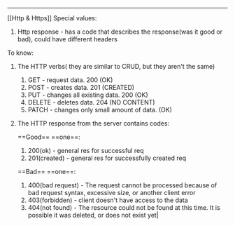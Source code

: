 ***
[[Http & Https]]
Special values:
1. Http response - has a code that describes the response(was it good or bad), could have different headers 

To know:
1. The HTTP verbs( they are similar to CRUD, but they aren't the same)
	1. GET - request data. 200 (OK)
	2. POST - creates data. 201 (CREATED)
	3. PUT - changes all existing data. 200 (OK)
	4. DELETE - deletes data. 204 (NO CONTENT)
	5. PATCH - changes only small amount of data. (OK)

3. The HTTP response from the server contains codes:
	
	==Good== ==one==:
	1. 200(ok) - general res for successful req
	2. 201(created) - general res for successfully created req
	
	==Bad== ==one==:
	1. 400(bad request) - The request cannot be processed because of bad request syntax, excessive size, or another client error
	2. 403(forbidden) - client doesn't have access to the data 
	3. 404(not found) - The resource could not be found at this time. It is possible it was deleted, or does not exist yet|

